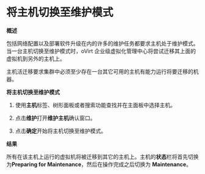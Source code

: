 # 将主机切换至维护模式

**概述**

  包括网络配置以及部署软件升级在内的许多的维护任务都要求主机处于维护模式。当一台主机切换至维护模式时，oVirt 企业级虚拟化管理中心将尝试迁移其上面的虚拟机到另外的主机上。

  主机活迁移要求集群中必须至少存在一台其它可用的主机有能力运行将要迁移的机器。

**将主机切换至维护模式**

1. 使用**主机**标签、树形面板或者搜索功能查找并在主面板中选择主机。

1. 点击**维护**打开**维护主机**确认窗口。

1. 点击**确定**开始将主机切换至维护模式。

**结果**

  所有在该主机上运行的虚拟机将被迁移到其它的主机上。主机的**状态**栏将首先切换为**Preparing for Maintenance**，然后在操作完成之后切换为 **Maintenance**。
